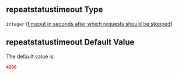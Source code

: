 ## repeatstatustimeout Type

`integer` ([timeout in seconds after which requests should be stopped](btpsa-parameters-properties-timeout-in-seconds-after-which-requests-should-be-stopped.md))

## repeatstatustimeout Default Value

The default value is:

```json
4200
```
